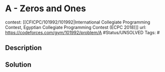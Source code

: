 # A - Zeros and Ones

contest: [[CFICPC/101992/101992|International Collegiate Programming Contest, Egyptian Collegiate Programming Contest (ECPC 2018)]]
url: https://codeforces.com/gym/101992/problem/A
#Status/UNSOLVED
Tags: #

## Description

## Solution

